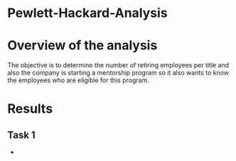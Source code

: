 # Pewlett-Hackard-Analysis

# Overview of the analysis
The objective is to determine the number of retiring employees per title and also the company is starting a mentorship program so it also wants to know the employees who are eligible for this program.

# Results
## Task 1
- 
